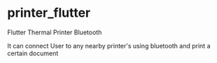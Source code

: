 # printer_flutter

 
Flutter Thermal Printer Bluetooth

It can connect User to any nearby printer's using bluetooth and print a certain document
